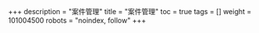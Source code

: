 +++
description = "案件管理"
title = "案件管理"
toc = true
tags = []
weight = 101004500
robots = "noindex, follow"
+++
